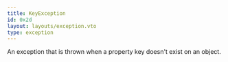 ```yaml
---
title: KeyException
id: 0x2d
layout: layouts/exception.vto
type: exception
---
```

An exception that is thrown when a property key doesn't exist on an object.
